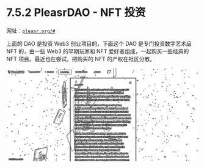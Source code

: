 # 7.5.2 PleasrDAO - NFT 投资

网址：[`pleasr.org/#`](https://pleasr.org/#)

上面的 DAO 是投资 Web3 创业项目的，下面这个 DAO 是专门投资数字艺术品 NFT 的，由一些 Web3 的早期玩家和 NFT 爱好者组成，一起购买一些经典的 NFT 项目。最近也在尝试，把购买的 NFT 的产权在社区分散。

![](img/f3b34c2477fc79bd648b1f7cffffdaf6.png)